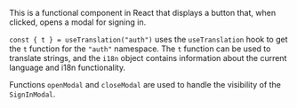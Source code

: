 This is a functional component in React that displays a button that, when clicked, opens a modal for signing in.

`const { t } = useTranslation("auth")` uses the `useTranslation` hook to get the `t` function for the `"auth"` namespace. The `t` function can be used to translate strings, and the `i18n` object contains information about the current language and i18n functionality.

Functions `openModal` and `closeModal` are used to handle the visibility of the `SignInModal`.
